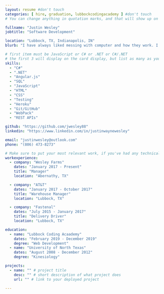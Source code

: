 ```yaml
---
layout: resume #don't touch
categories: [ hire, graduation, lubbockcodingacademy ] #don't touch
# You can change anything in quotation marks, and that will show up on your profile.

fullname: "Justin Wesley"
jobtitle: "Software Development"

location: "Lubbock, TX, Indianapolis, IN"
blurb: "I have always liked messing with computer and how they work. I didn't really follow my passion for software development in college because I didn't think I could do it. As I got older I finally put my fear to the side and have loved my journey to learn Software development." # Write what you'd like potential employers to know about you, and your story of how you became passionate for coding as a career.

# first item must be JavaScript or C# or .NET or C#/.NET
# the first 3 will display on the card display, but list as many as you want, they will be visible on your hire page
skills:
  - "C#"
  - ".NET"
  - "Angular.js"
  - "SQL"
  - "JavaScript"
  - "HTML"
  - "CSS"
  - "Testing"
  - "Heroku"
  - "Git/GitHub"
  - "WebPack"
  - "REST APIs"

github: "https://github.com/jwesley88"
linkedin: "https://www.linkedin.com/in/justinwaynewesley"

email: "justinwesley@outlook.com"
phone: "(806) 473-8273"

# Make sure to put your most relevant work, if you've had any technical roles or relevant skills like management, etc. Don't worry about putting every job you've had!
workexperience:
  - company: "Wesley Farms"
    dates: "January 2017 - Present"
    title: "Manager"
    location: "Abernathy, TX"

  - company: "AT&T"
    dates: "January 2017 - October 2017"
    title: "Warehouse Manager"
    location: "Lubbock, TX"

  - company: "Fastenal"
    dates: "July 2015 - January 2017"
    title: "Delivery Driver"
    location: "Lubbock, TX"

education:
  - name: "Lubbock Coding Acaademy"
    dates: "February 2019 - December 2019"
    degree: "Web Development"
  - name: "University of North Texas"
    dates: "August 2008 - December 2012"
    degree: "Kinesiology"

projects:
  - name: "" # project title
    desc: "" # short description of what project does
    url: "" # link to your deployed project

---
```


